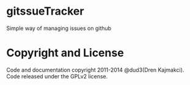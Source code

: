gitssueTracker
==============
Simple way of managing issues on github

Copyright and License
=====================
Code and documentation copyright 2011-2014 @dud3(Dren Kajmakci). Code released under the GPLv2 license. 
